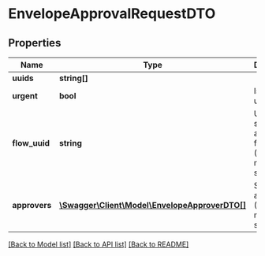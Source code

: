 # EnvelopeApprovalRequestDTO

## Properties
Name | Type | Description | Notes
------------ | ------------- | ------------- | -------------
**uuids** | **string[]** |  | 
**urgent** | **bool** | Is approval urgent? | [optional] 
**flow_uuid** | **string** | UUID of saved approval flow (Approvers must not be set) | [optional] 
**approvers** | [**\Swagger\Client\Model\EnvelopeApproverDTO[]**](EnvelopeApproverDTO.md) | Set of approvers (Flow UUID must not be set) | [optional] 

[[Back to Model list]](../../README.md#documentation-for-models) [[Back to API list]](../../README.md#documentation-for-api-endpoints) [[Back to README]](../../README.md)


